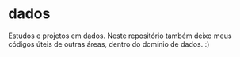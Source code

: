 # dados
Estudos e projetos em dados. Neste repositório também deixo meus códigos úteis de outras áreas, dentro do domínio de dados. :)

